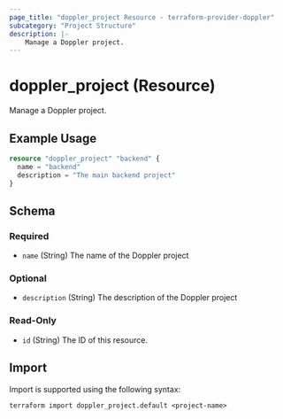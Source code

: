 ```yaml
---
page_title: "doppler_project Resource - terraform-provider-doppler"
subcategory: "Project Structure"
description: |-
	Manage a Doppler project.
---
```


# doppler_project (Resource)

Manage a Doppler project.

## Example Usage

```terraform
resource "doppler_project" "backend" {
  name = "backend"
  description = "The main backend project"
}
```

<!-- schema generated by tfplugindocs -->
## Schema

### Required

- `name` (String) The name of the Doppler project

### Optional

- `description` (String) The description of the Doppler project

### Read-Only

- `id` (String) The ID of this resource.

## Import

Import is supported using the following syntax:

```shell
terraform import doppler_project.default <project-name>
```
